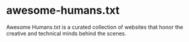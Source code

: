 # awesome-humans.txt
Awesome Humans.txt is a curated collection of websites that honor the creative and technical minds behind the scenes. 

